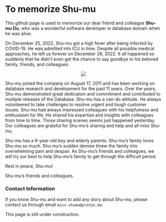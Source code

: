 # To memorize Shu-mu

This github page is used to memorize our dear friend and colleague **Shu-mu Du**, who was a wonderful software developer in database domain when he was alive.

On December 25, 2022, Shu-mu got a high fever after being infected by COVID-19. He was admitted into ICU in time. Despite all possible medical approaches, he left us forever on December 28, 2022. It all happened so suddenly that he didn't even get the chance to say goodbye to his beloved family, friends, and colleagues.

<p align="center">
  <img src="https://user-images.githubusercontent.com/127312967/224884055-781e0493-fc7a-4fe8-a216-b5b5d3e6d942.jpeg" />
</p>

Shu-mu joined the company on August 17, 2011 and has been working on database research and development for the past 11 years. Over the years, Shu-mu demonstrated great dedication and commitment and contributed to multiple releases of the Database. Shu-mu has a can-do attitude. He always volunteered to take challenges to resolve urgent and tough customer issues. Shu-mu had always impressed colleagues with his helpfulness and enthusiasm for life. He shared his expertise and insights with colleagues from time to time. Those sharing scenes seems just happened yesterday. Our colleagues are grateful for Shu-mu’s sharing and help and all miss Shu-mu.

Shu-mu has a 6-year-old boy and elderly parents. Shu-mu’s family loves Shu-mu so much. Shu-mu’s sudden demise threw the family into overwhelming pain and despair. As Shu-mu’s friends and colleagues, we will try our best to help Shu-mu’s family to get through the difficult period.

Rest in peace, Shu-mu!

Shu-mu’s friends and colleagues.

### Contact Information
If you know Shu-mu and want to add any story about Shu-mu, please contact us through email `miss-shumu@proton.me`.

This page is still under construction.
